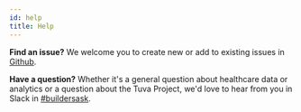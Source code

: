```yaml
---
id: help
title: Help
---
```


**Find an issue?** We welcome you to create new or add to existing issues in [Github](https://github.com/tuva-health/the_tuva_project/issues).

**Have a question?** Whether it's a general question about healthcare data or analytics or a question about the Tuva Project, we'd love to hear from you in Slack in [#buildersask](https://thetuvaproject.slack.com/archives/C03DET9ETK3).